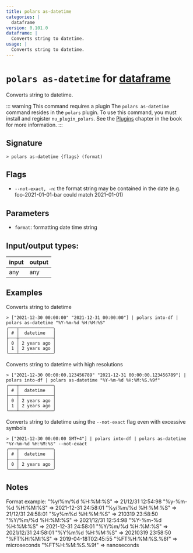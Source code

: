 ```yaml
---
title: polars as-datetime
categories: |
  dataframe
version: 0.101.0
dataframe: |
  Converts string to datetime.
usage: |
  Converts string to datetime.
---
```

<!-- This file is automatically generated. Please edit the command in https://github.com/nushell/nushell instead. -->

# `polars as-datetime` for [dataframe](/commands/categories/dataframe.md)

<div class='command-title'>Converts string to datetime.</div>

::: warning This command requires a plugin
The `polars as-datetime` command resides in the `polars` plugin.
To use this command, you must install and register `nu_plugin_polars`.
See the [Plugins](/book/plugins.html) chapter in the book for more information.
:::


## Signature

```> polars as-datetime {flags} (format)```

## Flags

 -  `--not-exact, -n`: the format string may be contained in the date (e.g. foo-2021-01-01-bar could match 2021-01-01)

## Parameters

 -  `format`: formatting date time string


## Input/output types:

| input | output |
| ----- | ------ |
| any   | any    |

## Examples

Converts string to datetime
```nu
> ["2021-12-30 00:00:00" "2021-12-31 00:00:00"] | polars into-df | polars as-datetime "%Y-%m-%d %H:%M:%S"
╭───┬─────────────╮
│ # │  datetime   │
├───┼─────────────┤
│ 0 │ 2 years ago │
│ 1 │ 2 years ago │
╰───┴─────────────╯

```

Converts string to datetime with high resolutions
```nu
> ["2021-12-30 00:00:00.123456789" "2021-12-31 00:00:00.123456789"] | polars into-df | polars as-datetime "%Y-%m-%d %H:%M:%S.%9f"
╭───┬─────────────╮
│ # │  datetime   │
├───┼─────────────┤
│ 0 │ 2 years ago │
│ 1 │ 2 years ago │
╰───┴─────────────╯

```

Converts string to datetime using the `--not-exact` flag even with excessive symbols
```nu
> ["2021-12-30 00:00:00 GMT+4"] | polars into-df | polars as-datetime "%Y-%m-%d %H:%M:%S" --not-exact
╭───┬─────────────╮
│ # │  datetime   │
├───┼─────────────┤
│ 0 │ 2 years ago │
╰───┴─────────────╯

```

## Notes
Format example:
        "%y/%m/%d %H:%M:%S"  => 21/12/31 12:54:98
        "%y-%m-%d %H:%M:%S"  => 2021-12-31 24:58:01
        "%y/%m/%d %H:%M:%S"  => 21/12/31 24:58:01
        "%y%m%d %H:%M:%S"    => 210319 23:58:50
        "%Y/%m/%d %H:%M:%S"  => 2021/12/31 12:54:98
        "%Y-%m-%d %H:%M:%S"  => 2021-12-31 24:58:01
        "%Y/%m/%d %H:%M:%S"  => 2021/12/31 24:58:01
        "%Y%m%d %H:%M:%S"    => 20210319 23:58:50
        "%FT%H:%M:%S"        => 2019-04-18T02:45:55
        "%FT%H:%M:%S.%6f"    => microseconds
        "%FT%H:%M:%S.%9f"    => nanoseconds
